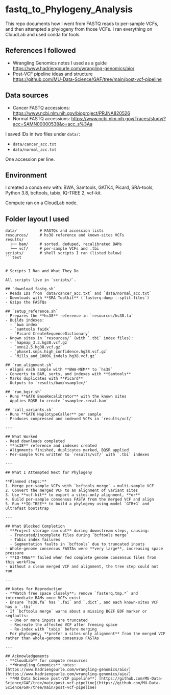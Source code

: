 # fastq_to_Phylogeny_Analysis

This repo documents how I went from FASTQ reads to per-sample VCFs, and then attempted a phylogeny from those VCFs. I ran everything on CloudLab and used conda for tools.

## References I followed

* Wrangling Genomics notes I used as a guide  
  https://www.hadriengourle.com/wrangling-genomics/aio/
* Post-VCF pipeline ideas and structure  
  https://github.com/MU-Data-Science/GAF/tree/main/post-vcf-pipeline

## Data sources

* Cancer FASTQ accessions: https://www.ncbi.nlm.nih.gov/bioproject/PRJNA820526  
* Normal FASTQ accessions: https://www.ncbi.nlm.nih.gov/Traces/study/?acc=SAMN00000538&o=acc_s%3Aa

I saved IDs in two files under `data/`:

* `data/cancer_acc.txt`  
* `data/normal_acc.txt`  

One accession per line.

## Environment

I created a conda env with: BWA, Samtools, GATK4, Picard, SRA-tools, Python 3.8, bcftools, tabix, IQ-TREE 2, vcf-kit.

Compute ran on a CloudLab node.

## Folder layout I used

```text
data/          # FASTQs and accession lists
resources/     # hs38 reference and known-sites VCFs
results/
  ├── bam/     # sorted, deduped, recalibrated BAMs
  └── vcf/     # per-sample VCFs and .tbi
scripts/       # shell scripts I ran (listed below)
```text


# Scripts I Ran and What They Do

All scripts live in `scripts/`.

## `download_fastq.sh`
- Reads IDs from `data/cancer_acc.txt` and `data/normal_acc.txt`
- Downloads with **SRA Toolkit** (`fasterq-dump --split-files`)
- Gzips the FASTQs

## `setup_reference.sh`
- Prepares the **hs38** reference in `resources/hs38.fa`
- Builds indexes:
  - `bwa index`
  - `samtools faidx`
  - `Picard CreateSequenceDictionary`
- Known sites in `resources/` (with `.tbi` index files):
  - `hapmap_3.3.hg38.vcf.gz`
  - `omni2.5.hg38.vcf.gz`
  - `phase1.snps.high_confidence.hg38.vcf.gz`
  - `Mills_and_1000G_indels.hg38.vcf.gz`

## `run_alignment.sh`
- Aligns each sample with **BWA-MEM** to `hs38`
- Converts to BAM, sorts, and indexes with **Samtools**
- Marks duplicates with **Picard**
- Outputs to `results/bam/<sample>/`

## `run_bqsr.sh`
- Runs **GATK BaseRecalibrator** with the known sites
- Applies BQSR to create `<sample>.recal.bam`

## `call_variants.sh`
- Runs **GATK HaplotypeCaller** per sample
- Produces compressed and indexed VCFs in `results/vcf/`

---

## What Worked
- Read downloads completed
- **hs38** reference and indexes created
- Alignments finished, duplicates marked, BQSR applied
- Per-sample VCFs written to `results/vcf/` with `.tbi` indexes

---

## What I Attempted Next for Phylogeny

**Planned steps:**
1. Merge per-sample VCFs with `bcftools merge` → multi-sample VCF
2. Convert the merged VCF to an alignment of variant sites
3. Use **vcf-kit** to export a sites-only alignment, **or**
4. Build per-sample consensus FASTA from the merged VCF and align
5. Run **IQ-TREE** to build a phylogeny using model `GTR+G` and ultrafast bootstrap

---

## What Blocked Completion
- **Project storage ran out** during downstream steps, causing:
  - Truncated/incomplete files during `bcftools merge`
  - Tabix index failures
  - Segmentation faults in `bcftools` due to truncated inputs
- Whole-genome consensus FASTAs were **very large**, increasing space pressure
- **IQ-TREE** failed when fed complete genome consensus files from this workflow
- Without a clean merged VCF and alignment, the tree step could not run

---

## Notes for Reproduction
- **Watch free space closely**; remove `fasterq.tmp.*` and intermediate BAMs once VCFs exist
- Ensure `hs38.fa` has `.fai` and `.dict`, and each known-sites VCF has a `.tbi`
- If `bcftools merge` warns about a missing BGZF EOF marker or segfaults:
  - One or more inputs are truncated
  - Recreate the affected VCF after freeing space
  - Re-index with `tabix` before merging
- For phylogeny, **prefer a sites-only alignment** from the merged VCF rather than whole-genome consensus FASTAs

---

## Acknowledgements
- **CloudLab** for compute resources  
- **Wrangling Genomics** notes: [https://www.hadriengourle.com/wrangling-genomics/aio/](https://www.hadriengourle.com/wrangling-genomics/aio/)  
- **MU Data Science post-VCF pipeline**: [https://github.com/MU-Data-Science/GAF/tree/main/post-vcf-pipeline](https://github.com/MU-Data-Science/GAF/tree/main/post-vcf-pipeline)
